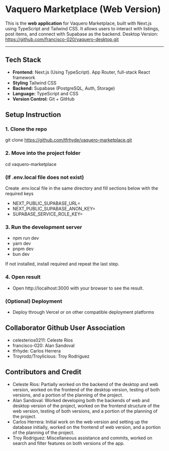 # Vaquero Marketplace (Web Version)
This is the **web application** for Vaquero Marketplace, built with Next.js using TypeScript and Tailwind CSS.
It allows users to interact with listings, post items, and connect with Supabase as the backend.
Desktop Version: https://github.com/francisco-020/vaquero-desktop.git

---

## Tech Stack
- **Frontend:** Next.js (Using TypeScript). App Router, full-stack React framework
- **Styling** Tailwind CSS
- **Backend:** Supabase (PostgreSQL, Auth, Storage)
- **Language:** TypeScript and CSS
- **Version Control:** Git + GitHub

## Setup Instruction 
### 1. Clone the repo
git clone https://github.com/tfrhyde/vaquero-marketplace.git

### 2. Move into the project folder
cd vaquero-marketplace

### (If .env.local file does not exist)
Create .env.local file in the same directory and fill sections below with the required keys
- NEXT_PUBLIC_SUPABASE_URL= 
- NEXT_PUBLIC_SUPABASE_ANON_KEY=
- SUPABASE_SERVICE_ROLE_KEY=

### 3. Run the development server
- npm run dev
- yarn dev
- pnpm dev
- bun dev

If not installed, install required and repeat the last step.

### 4. Open result
- Open http://localhost:3000 with your browser to see the result.

### (Optional) Deployment
- Deploy through Vercel or on other compatible deployment platforms

## Collaborator Github User Association
- celesterios0211: Celeste Rios
- francisco-020: Alan Sandoval
- tfrhyde: Carlos Herrera
- Troyrodz/Troylicious: Troy Rodriguez

## Contributors and Credit
- Celeste Rios: Partially worked on the backend of the desktop and web version, worked on the frontend of the desktop version, testing of both versions, and a portion of the planning of the project.
- Alan Sandoval: Worked developing both the backends of web and desktop version of the project, worked on the frontend structure of the web version, testing of both versions, and a portion of the planning of the project.
- Carlos Herrera: Initial work on the web version and setting up the database initially, worked on the frontend of web version, and a portion of the planning of the project.
- Troy Rodriguez: Miscellaneous assistance and commits, worked on search and filter features on both versions of the app.

